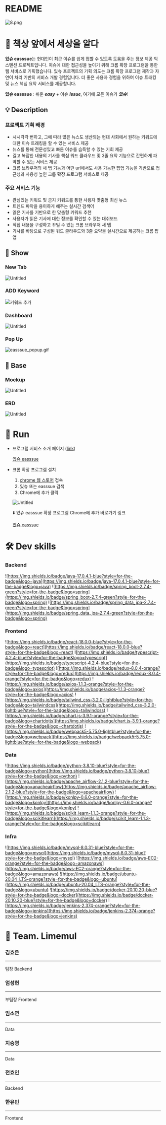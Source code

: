 # README

![8.png](./READMEIMGS/있슈_m.png)
# 📰 책상 앞에서 세상을 알다


**있슈 easssue**는 현대인이 최근 이슈를 쉽게 접할 수 있도록 도움을 주는 정보 제공 익스텐션 프로젝트입니다. 이슈에 대한 접근성을 높이기 위해 크롬 확장 프로그램을 통한 웹 서비스로 기획했습니다. 있슈 프로젝트의 기획 의도는 크롬 확장 프로그램 제작과 자연어 처리 기반의 서비스 개발 경험입니다. 더 좋은 사용자 경험을 위하여 이슈 트래킹 및 뉴스 핵심 요약 서비스를 제공합니다.

**있슈 easssue** : 쉬운 ***easy*** + 이슈 ***issue***, 여기에 모든 이슈가 ***있슈***!

## 💡 Description

### 프로젝트 기획 배경

- 시시각각 변하고, 그에 따라 많은 뉴스도 생산되는 현대 사회에서 원하는 키워드에 대한 이슈 트래킹을 할 수 있는 서비스 제공
- 뉴스를 통해 전문성있고 빠른 이슈를 습득할 수 있는 기회 제공
- 길고 복잡한 내용의 기사를 핵심 워드 클라우드 및 3줄 요약 기능으로 간편하게 파악할 수 있는 서비스 제공
- 크롬 브라우저의 새 탭 기능과 어떤 url에서도 사용 가능한 팝업 기능을 기반으로 접근성과 사용성 높인 크롬 확장 프로그램 서비스로 제공

### 주요 서비스 기능

- 관심있는 키워드 및 금지 키워드를 통한 사용자 맞춤형 최신 뉴스
- 트렌드 파악을 용이하게 해주는 실시간 검색어
- 읽은 기사를 기반으로 한 맞춤형 키워드 추천
- 사용자가 읽은 기사에 대한 정보를 확인할 수 있는 대쉬보드
- 직접 내용을 구성하고 꾸밀 수 있는 크롬 브라우저 새 탭
- 기사를 바탕으로 구성된 워드 클라우드와 3줄 요약을 실시간으로 제공하는 크롬 팝업
## 💙 Show

### New Tab

![Untitled](./READMEIMGS/Untitled.png)

### ADD Keyword

![키워드 추가](./READMEIMGS/add_keyword.gif)

### Dashboard

![Untitled](./READMEIMGS/Untitled%201.png)

### Pop Up

![easssue_popup.gif](./READMEIMGS/easssue_popup.gif)

## 🧭 Base

### Mockup

![Untitled](./READMEIMGS/Untitled%202.png)

### ERD

![Untitled](./READMEIMGS/Untitled%203.png)

# 🏁 Run

- 프로그램 서비스 소개 페이지 ([link](https://www.easssue.com/))
    
    [있슈 easssue](https://www.easssue.com/)
    

- 크롬 확장 프로그램 설치
    1. [chrome 웹 스토어](https://chrome.google.com/webstore/category/extensions) 접속
    2. 있슈 또는 easssue 검색
    3. Chrome에 추가 클릭
    
    ![Untitled](./READMEIMGS/Untitled%204.png)
    
    ⬇️ 있슈 easssue 확장 프로그램 Chrome에 추가 바로가기 링크
    
    [있슈 easssue](https://chrome.google.com/webstore/detail/%EC%9E%88%EC%8A%88-easssue/cmnmdjpabceejnbkdlijepkmcdpdohjl)
    

# 🛠️ Dev skills

### Backend

![https://img.shields.io/badge/java-17.0.4.1-blue?style=for-the-badge&logo=java](https://img.shields.io/badge/java-17.0.4.1-blue?style=for-the-badge&logo=java)
![https://img.shields.io/badge/spring_boot-2.7.4-green?style=for-the-badge&logo=spring](https://img.shields.io/badge/spring_boot-2.7.4-green?style=for-the-badge&logo=spring)
![https://img.shields.io/badge/spring_data_jpa-2.7.4-green?style=for-the-badge&logo=spring](https://img.shields.io/badge/spring_data_jpa-2.7.4-green?style=for-the-badge&logo=spring)

### Frontend

![https://img.shields.io/badge/react-18.0.0-blue?style=for-the-badge&logo=react](https://img.shields.io/badge/react-18.0.0-blue?style=for-the-badge&logo=react)
![https://img.shields.io/badge/typescript-4.2.4-blue?style=for-the-badge&logo=typescript](https://img.shields.io/badge/typescript-4.2.4-blue?style=for-the-badge&logo=typescript)
![https://img.shields.io/badge/redux-8.0.4-orange?style=for-the-badge&logo=redux](https://img.shields.io/badge/redux-8.0.4-orange?style=for-the-badge&logo=redux)
![https://img.shields.io/badge/axios-1.1.3-orange?style=for-the-badge&logo=axios](https://img.shields.io/badge/axios-1.1.3-orange?style=for-the-badge&logo=axios)
![https://img.shields.io/badge/tailwind_css-3.2.0-lightblue?style=for-the-badge&logo=tailwindcss](https://img.shields.io/badge/tailwind_css-3.2.0-lightblue?style=for-the-badge&logo=tailwindcss)
![https://img.shields.io/badge/chart.js-3.9.1-orange?style=for-the-badge&logo=chartdotjs](https://img.shields.io/badge/chart.js-3.9.1-orange?style=for-the-badge&logo=chartdotjs)
![https://img.shields.io/badge/webpack5-5.75.0-lightblue?style=for-the-badge&logo=webpack](https://img.shields.io/badge/webpack5-5.75.0-lightblue?style=for-the-badge&logo=webpack)

### Data

![https://img.shields.io/badge/python-3.8.10-blue?style=for-the-badge&logo=python](https://img.shields.io/badge/python-3.8.10-blue?style=for-the-badge&logo=python)
![https://img.shields.io/badge/apache_airflow-2.1.2-blue?style=for-the-badge&logo=apacheairflow](https://img.shields.io/badge/apache_airflow-2.1.2-blue?style=for-the-badge&logo=apacheairflow)
![https://img.shields.io/badge/konlpy-0.6.0-orange?style=for-the-badge&logo=konlpy](https://img.shields.io/badge/konlpy-0.6.0-orange?style=for-the-badge&logo=konlpy)
![https://img.shields.io/badge/scikit_learn-1.1.3-orange?style=for-the-badge&logo=scikitlearn](https://img.shields.io/badge/scikit_learn-1.1.3-orange?style=for-the-badge&logo=scikitlearn)

### Infra

![https://img.shields.io/badge/mysql-8.0.31-blue?style=for-the-badge&logo=mysql](https://img.shields.io/badge/mysql-8.0.31-blue?style=for-the-badge&logo=mysql)
![https://img.shields.io/badge/aws-EC2-orange?style=for-the-badge&logo=amazonaws](https://img.shields.io/badge/aws-EC2-orange?style=for-the-badge&logo=amazonaws)
![https://img.shields.io/badge/ubuntu-20.04_LTS-orange?style=for-the-badge&logo=ubuntu](https://img.shields.io/badge/ubuntu-20.04_LTS-orange?style=for-the-badge&logo=ubuntu)
![https://img.shields.io/badge/docker-20.10.20-blue?style=for-the-badge&logo=docker](https://img.shields.io/badge/docker-20.10.20-blue?style=for-the-badge&logo=docker)
![https://img.shields.io/badge/jenkins-2.374-orange?style=for-the-badge&logo=jenkins](https://img.shields.io/badge/jenkins-2.374-orange?style=for-the-badge&logo=jenkins)

# 🍋 Team. Limemul

### 김효은

---

팀장 Backend

### 엄성현

---

부팀장 Frontend

### 임소연

---

Data

### 지승영

---

Data

### 전효인

---

Backend

### 한유빈

---

Frontend